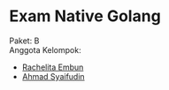 # Exam Native Golang
Paket: B  
Anggota Kelompok:
- [Rachelita Embun](https://github.com/Rachelembun16/)
- [Ahmad Syaifudin](https://github.com/iniudin/)
